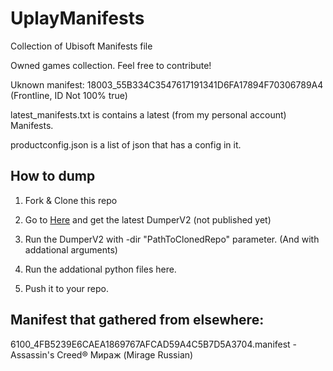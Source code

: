 # UplayManifests
Collection of Ubisoft Manifests file

Owned games collection.
Feel free to contribute!


Uknown manifest:
18003_55B334C3547617191341D6FA17894F70306789A4 (Frontline, ID Not 100% true)

latest_manifests.txt is contains a latest (from my personal account) Manifests.

productconfig.json is a list of json that has a config in it.

## How to dump

1. Fork & Clone this repo

2. Go to 
[Here](https://github.com/UplayDB/UplayApps/tree/main/Released)
 and get the latest DumperV2 (not published yet)

3. Run the DumperV2 with -dir "PathToClonedRepo" parameter. (And with addational arguments)

4. Run the addational python files here.

5. Push it to your repo.


## Manifest that gathered from elsewhere:

6100_4FB5239E6CAEA1869767AFCAD59A4C5B7D5A3704.manifest - Assassin's Creed® Мираж (Mirage Russian)